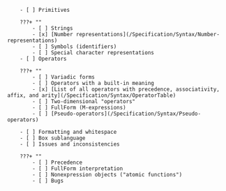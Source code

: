         - [ ] Primitives

        ???+ ""
            - [ ] Strings
            - [x] [Number representations](/Specification/Syntax/Number-representations)
            - [ ] Symbols (identifiers)
            - [ ] Special character representations
        - [ ] Operators

        ???+ ""
            - [ ] Variadic forms
            - [ ] Operators with a built-in meaning
            - [x] [List of all operators with precedence, associativity, affix, and arity](/Specification/Syntax/OperatorTable)
            - [ ] Two-dimensional "operators"
            - [ ] FullForm (M-expressions)
            - [ ] [Pseudo-operators](/Specification/Syntax/Pseudo-operators)

        - [ ] Formatting and whitespace
        - [ ] Box sublanguage
        - [ ] Issues and inconsistencies

        ???+ ""
            - [ ] Precedence
            - [ ] FullForm interpretation
            - [ ] Nonexpression objects ("atomic functions")
            - [ ] Bugs
